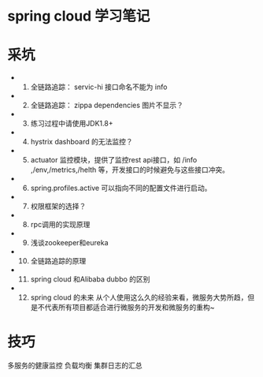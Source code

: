 # spring cloud 学习笔记


# 采坑

- 1. 全链路追踪： servic-hi 接口命名不能为 info
- 2. 全链路追踪： zippa dependencies 图片不显示？
- 3. 练习过程中请使用JDK1.8+
- 4. hystrix dashboard 的无法监控？
- 5. actuator 监控模块，提供了监控rest api接口，如 /info ,/env,/metrics,/helth 等，开发接口的时候避免与这些接口冲突。
- 6. spring.profiles.active 可以指向不同的配置文件进行启动。
- 7. 权限框架的选择？
- 8. rpc调用的实现原理 
- 9. 浅谈zookeeper和eureka
- 10. 全链路追踪的原理
- 11. spring cloud 和Alibaba dubbo 的区别
- 12. spring cloud 的未来
从个人使用这么久的经验来看，微服务大势所趋，但是不代表所有项目都适合进行微服务的开发和微服务的重构~

# 技巧

多服务的健康监控
负载均衡
集群日志的汇总
